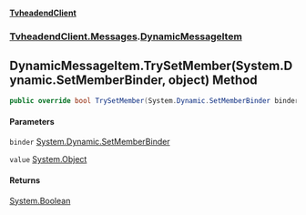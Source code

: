 #### [TvheadendClient](./index.md 'index')
### [TvheadendClient.Messages](./TvheadendClient-Messages.md 'TvheadendClient.Messages').[DynamicMessageItem](./TvheadendClient-Messages-DynamicMessageItem.md 'TvheadendClient.Messages.DynamicMessageItem')
## DynamicMessageItem.TrySetMember(System.Dynamic.SetMemberBinder, object) Method
```csharp
public override bool TrySetMember(System.Dynamic.SetMemberBinder binder, object value);
```
#### Parameters
<a name='TvheadendClient-Messages-DynamicMessageItem-TrySetMember(System-Dynamic-SetMemberBinder_object)-binder'></a>
`binder` [System.Dynamic.SetMemberBinder](https://docs.microsoft.com/en-us/dotnet/api/System.Dynamic.SetMemberBinder 'System.Dynamic.SetMemberBinder')  
  
<a name='TvheadendClient-Messages-DynamicMessageItem-TrySetMember(System-Dynamic-SetMemberBinder_object)-value'></a>
`value` [System.Object](https://docs.microsoft.com/en-us/dotnet/api/System.Object 'System.Object')  
  
#### Returns
[System.Boolean](https://docs.microsoft.com/en-us/dotnet/api/System.Boolean 'System.Boolean')  
